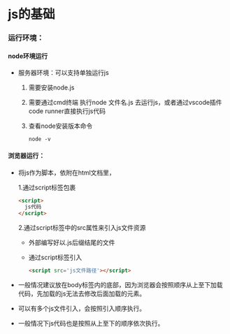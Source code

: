 # js的基础

### 运行环境：

#### node环境运行

- 服务器环境：可以支持单独运行js
  1. 需要安装node.js
  
  2. 需要通过cmd终端  执行node 文件名.js 去运行js，或者通过vscode插件  code runner直接执行js代码
  
  3. 查看node安装版本命令
  
     ```
     node -v
     ```
  

#### 浏览器运行：

- 将js作为脚本，依附在html文档里，

  1.通过script标签包裹

  ```html
  <script>
    js代码
  </script>
  ```

  2.通过script标签中的src属性来引入js文件资源

  - 外部编写好以.js后缀结尾的文件

  - 通过script标签引入

    ```html
    <script src='js文件路径'></script>
    ```

- 一般情况建议放在body标签内的底部，因为浏览器会按照顺序从上至下加载代码，先加载的js无法去修改后面加载的元素。

- 可以有多个js文件引入，会按照引入顺序执行。

- 一般情况下js代码也是按照从上至下的顺序依次执行。